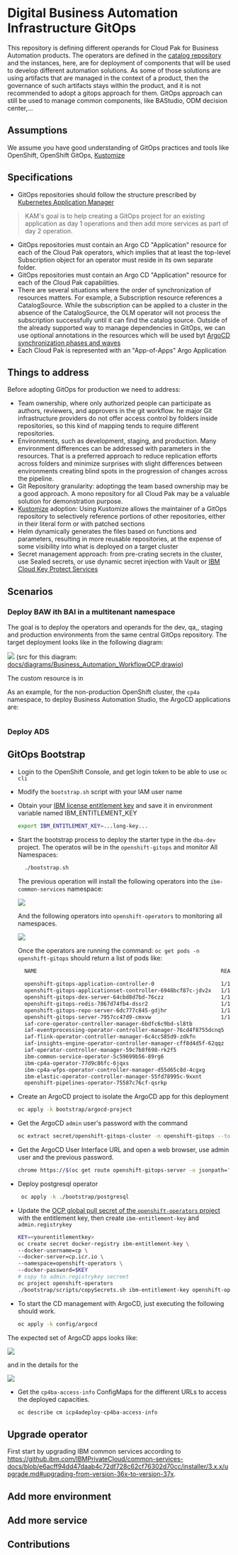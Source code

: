 # Digital Business Automation Infrastructure GitOps

This repository is defining different operands for Cloud Pak for Business Automation products. The operators are defined
in the [catalog repository](https://github.com/ibm-cloud-architecture/dba-gitops-catalog) and the instances, here, are for deployment of components that will be used
to develop different automation solutions.
As some of those solutions are using artifacts that are managed in the context of a product, then the 
governance of such artifacts stays within the product, and it is not recommended to adopt a gitops
approach for them. 
GitOps approach can still be used to manage common components, like BAStudio, ODM decision center,...

## Assumptions

We assume you have good understanding of GitOps practices and tools like OpenShift, OpenShift GitOps, [Kustomize](https://kustomize.io) 

## Specifications

* GitOps repositories should follow the structure prescribed by [Kubernetes Application Manager](https://github.com/redhat-developer/kam)

> KAM's goal is to help creating a GitOps project for an existing application as day 1 operations and then add more services as part of day 2 operation.

* GitOps repositories must contain an Argo CD "Application" resource for each of the Cloud Pak operators, 
which implies that at least the top-level Subscription object for an operator must reside in its own separate folder. 
* GitOps repositories must contain an Argo CD "Application" resource for each of the Cloud Pak capabilities.
* There are several situations where the order of synchronization of resources matters. For example, a 
Subscription resource references a CatalogSource. While the subscription can be applied to a cluster in the
 absence of the CatalogSource, the OLM operator will not process the subscription successfully until it can find 
 the catalog source. Outside of the already supported way to manage dependencies in GitOps, we can use  optional annotations in the resources
which will be used byt [ArgoCD synchronization phases and waves](https://argo-cd.readthedocs.io/en/stable/user-guide/sync-waves/)
* Each Cloud Pak is represented with an "App-of-Apps" Argo Application

## Things to address

Before adopting GitOps for production we need to address:

* Team ownership, where only authorized people can participate as authors, reviewers, and approvers in the git workflow.
he major Git infrastructure providers do not offer access control by folders inside repositories, so this kind of mapping tends to require different repositories.
* Environments, such as development, staging, and production. Many environment differences can be addressed with 
parameters in the resources. That is a preferred approach to reduce replication efforts across folders and minimize 
surprises with slight differences between environments creating blind spots in the progression of changes across 
the pipeline.
* Git Repository granularity: adoptingg the team based ownership may be a good approach. A mono repository for all Cloud Pak may be a valuable solution for demonstration purpose.
* [Kustomize](https://kustomize.io) adoption: Using Kustomize allows the maintainer of a GitOps repository to selectively reference portions of other repositories, either in their literal form or with patched sections
* Helm dynamically generates the files based on functions and parameters, resulting in more reusable repositories, at the expense of 
some visibility into what is deployed on a target cluster
* Secret management approach: from pre-crating secrets in the cluster, use Sealed secrets, or use dynamic secret injection with Vault or [IBM Cloud Key Protect Services](https://www.ibm.com/cloud/key-protect)

## Scenarios

### Deploy BAW ith BAI in a multitenant namespace 

The goal is to deploy the operators and operands for the dev, qa,, staging and production environments 
from the same central GitOps repository. The target deployment looks like in the following diagram:

![](./docs/images/BAW_BAI.png)
(src for this diagram: [docs/diagrams/Business_Automation_WorkflowOCP.drawio](https://github.com/ibm-cloud-architecture/dba-gitops-catalog/tree/main/docs/diagrams/BAW_BAI.drawio))

The custom resource is in []()

As an example, for the non-production OpenShift cluster, the `cp4a` namespace, to deploy Business Automation Studio, the ArgoCD applications are:

![]()


### Deploy ADS


## GitOps Bootstrap

* Login to the OpenShift Console, and get login token to be able to use `oc cli`
* Modify the `bootstrap.sh` script with your IAM user name
* Obtain your [IBM license entitlement key](https://github.com/IBM/cloudpak-gitops/blob/main/docs/install.md#obtain-an-entitlement-key) and save it in environment variable named IBM_ENTITLEMENT_KEY

    ```sh
    export IBM_ENTITLEMENT_KEY=...long-key...
    ```

* Start the bootstrap process to deploy the starter type in the `dba-dev` project. The operatos will be in the
`openshift-gitops` and monitor All Namespaces: 

  ```sh
    ./bootstrap.sh
  ```
  
  The previous operation will install the following operators into the `ibm-common-services` namespace:

  ![](./docs/imags/ics-operators.png)

  And the following operators into `openshift-operators` to monitoring all namespaces. 

  ![](./docs/imags/OCPconsole-baoperators.png)

  Once the operators are running the command: `oc get pods -n openshift-gitops` should return
a list of pods like:

  ```sh
    NAME                                                          READY   STATUS    RESTARTS   AGE
    
    openshift-gitops-application-controller-0                     1/1     Running   0          4h5m
    openshift-gitops-applicationset-controller-6948bcf87c-jdv2x   1/1     Running   0          4h5m
    openshift-gitops-dex-server-64cbd8d7bd-76czz                  1/1     Running   0          4h5m
    openshift-gitops-redis-7867d74fb4-dssr2                       1/1     Running   0          4h5m
    openshift-gitops-repo-server-6dc777c845-gdjhr                 1/1     Running   0          4h5m
    openshift-gitops-server-7957cc47d9-cmxvw                      1/1     Running   0          4h5m
    iaf-core-operator-controller-manager-6bdfc6c9bd-sl8tb             1/1     Running   0          4d19h
    iaf-eventprocessing-operator-controller-manager-76cd4f8755dcnq5   1/1     Running   0          5d
    iaf-flink-operator-controller-manager-6c4cc585d9-zdkfn            1/1     Running   0          5d
    iaf-insights-engine-operator-controller-manager-cff8d4d5f-62qqz   1/1     Running   0          4d19h
    iaf-operator-controller-manager-59c7b8f698-rk2f5                  1/1     Running   0          4d19h
    ibm-common-service-operator-5c59699b56-89rg6                      1/1     Running   0          4d19h
    ibm-cp4a-operator-77d9c86fc-6jqxs                                 1/1     Running   0          4d19h
    ibm-cp4a-wfps-operator-controller-manager-d55d65c8d-4cgxg         1/1     Running   0          4d19h
    ibm-elastic-operator-controller-manager-55fd78995c-9xxnt          1/1     Running   1          6d17h
    openshift-pipelines-operator-75587c76cf-qsrkp                     1/1     Running   0          6d20h
  ```


* Create an ArgoCD project to isolate the ArgoCD app for this deployment

    ```sh
    oc apply -k bootstrap/argocd-project 
    ```

* Get the ArgoCD `admin` user's password with the command

    ```sh
    oc extract secret/openshift-gitops-cluster -n openshift-gitops --to=-
    ```

* Get the ArgoCD User Interface URL and open a web browser, use admin user and the previous password.

   ```sh
   chrome https://$(oc get route openshift-gitops-server -o jsonpath='{.status.ingress[].host}'  -n openshift-gitops)
   ```

* Deploy postgresql operator

   ```sh
    oc apply -k ./bootstrap/postgresql 
   ```

* Update the [OCP global pull secret of the `openshift-operators` project](https://github.com/IBM/cloudpak-gitops/blob/main/docs/install.md#update-the-ocp-global-pull-secret)
with the entitlement key, then create `ibm-entitlement-key` and `admin.registrykey`

    ```sh
    KEY=<yourentitlementkey>
    oc create secret docker-registry ibm-entitlement-key \
    --docker-username=cp \
    --docker-server=cp.icr.io \
    --namespace=openshift-operators \
    --docker-password=$KEY 
    # copy to admin.registrykey secreet
    oc project openshift-operators
    ./bootstrap/scripts/copySecrets.sh ibm-entitlement-key openshift-operators admin.registrykey
    ```

* To start the CD management with ArgoCD, just executing the following should work.

  ```sh
  oc apply -k config/argocd
  ```

 The expected set of ArgoCD apps looks like:

 ![](./docs/images/argocd-apps.png)

  and in the details for the 

 ![](./docs/images/argocd-baw-svc.png)

* Get the  `cp4ba-access-info` ConfigMaps for the different URLs to access the deployed capacities.

  ```sh
  oc describe cm icp4adeploy-cp4ba-access-info
  ```

## Upgrade operator

First start by upgrading IBM common services according to https://github.ibm.com/IBMPrivateCloud/common-services-docs/blob/e6acff94dd47daab4c72df728c62cf76302d70cc/installer/3.x.x/upgrade.md#upgrading-from-version-36x-to-version-37x.



## Add more environment

## Add more service 


## Contributions